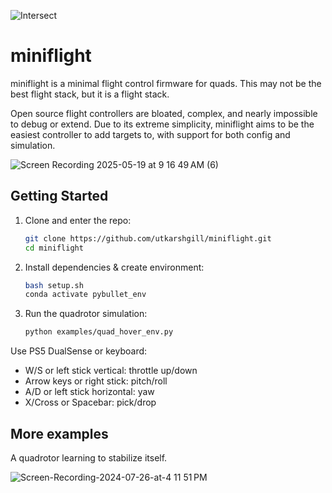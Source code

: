![Intersect](https://github.com/user-attachments/assets/bc104e5d-e3e3-448c-97bf-49c1e514f452)

# miniflight
miniflight is a minimal flight control firmware for quads. This may not be the best flight stack, but it is a flight stack.

Open source flight controllers are bloated, complex, and nearly impossible to debug or extend. Due to its extreme simplicity, miniflight aims to be the easiest controller to add targets to, with support for both config and simulation.

![Screen Recording 2025-05-19 at 9 16 49 AM (6)](https://github.com/user-attachments/assets/62436609-37f9-44b1-bcea-3ab8a77b1491)

## Getting Started

1. Clone and enter the repo:
   ```bash
   git clone https://github.com/utkarshgill/miniflight.git
   cd miniflight
   ```

2. Install dependencies & create environment:
   ```bash
   bash setup.sh
   conda activate pybullet_env
   ```

3. Run the quadrotor simulation:
   ```bash
   python examples/quad_hover_env.py
   ```

Use PS5 DualSense or keyboard:

- W/S or left stick vertical: throttle up/down
- Arrow keys or right stick: pitch/roll
- A/D or left stick horizontal: yaw
- X/Cross or Spacebar: pick/drop

## More examples
A quadrotor learning to stabilize itself.

![Screen-Recording-2024-07-26-at-4 11 51 PM](https://github.com/user-attachments/assets/0e245827-e067-4a7f-a535-fe2fb6ce15eb)
